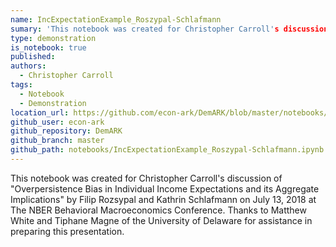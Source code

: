 ```yaml
---
name: IncExpectationExample_Roszypal-Schlafmann
sumary: 'This notebook was created for Christopher Carroll's discussion of "Overpersistence Bias in Individual Income Expectations and its Aggregate Implications" by Filip Rozsypal and Kathrin Schlafmann on July 13, 2018 at The NBER Behavioral Macroeconomics Conference. Thanks to Matthew White and Tiphane Magne of the University of Delaware for assistance in preparing this presentation.'
type: demonstration
is_notebook: true
published:
authors:
  - Christopher Carroll
tags:
  - Notebook
  - Demonstration
location_url: https://github.com/econ-ark/DemARK/blob/master/notebooks/IncExpectationExample_Roszypal-Schlafmann.ipynb
github_user: econ-ark
github_repository: DemARK
github_branch: master
github_path: notebooks/IncExpectationExample_Roszypal-Schlafmann.ipynb
---
```


This notebook was created for Christopher Carroll's discussion of "Overpersistence Bias in Individual Income Expectations and its Aggregate Implications" by Filip Rozsypal and Kathrin Schlafmann on July 13, 2018 at The NBER Behavioral Macroeconomics Conference. Thanks to Matthew White and Tiphane Magne of the University of Delaware for assistance in preparing this presentation.
